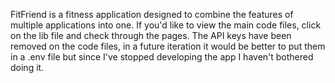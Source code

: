 FitFriend is a fitness application designed to combine the features of multiple applications into one. If you'd like to view the main code files, click on the lib file and check through the pages. The API keys have been removed on the code files, in a future iteration it would be better to put them in a .env file but since I've stopped developing the app I haven't bothered doing it. 